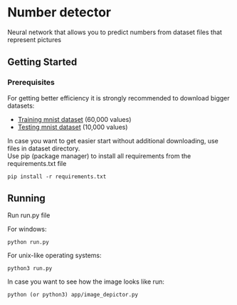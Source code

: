 # Number detector
Neural network that allows you to predict numbers from dataset files that represent pictures

## Getting Started

### Prerequisites
For getting better efficiency it is strongly recommended to download bigger datasets:
* [Training mnist dataset](https://pjreddie.com/media/files/mnist_train.csv) (60,000 values)
* [Testing mnist dataset](https://pjreddie.com/media/files/mnist_test.csv) (10,000 values)    

In case you want to get easier start without additional downloading, use files in dataset directory.   
Use pip (package manager) to install all requirements from the requirements.txt file

```
pip install -r requirements.txt
```

## Running

Run run.py file

For windows:
```
python run.py
```
For unix-like operating systems:
```
python3 run.py
```

In case you want to see how the image looks like run:
```
python (or python3) app/image_depictor.py
```